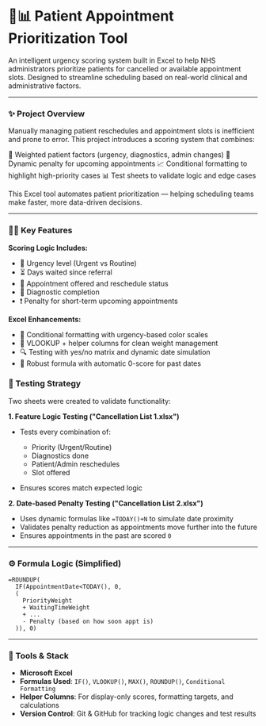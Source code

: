 # 🏥📊 Patient Appointment Prioritization Tool

An intelligent urgency scoring system built in Excel to help NHS administrators prioritize patients for cancelled or available appointment slots. Designed to streamline scheduling based on real-world clinical and administrative factors.

---

### ✨ Project Overview

Manually managing patient reschedules and appointment slots is inefficient and prone to error. This project introduces a scoring system that combines:

🧠 Weighted patient factors (urgency, diagnostics, admin changes)
📅 Dynamic penalty for upcoming appointments
📈 Conditional formatting to highlight high-priority cases
📊 Test sheets to validate logic and edge cases

This Excel tool automates patient prioritization — helping scheduling teams make faster, more data-driven decisions.

---

### 👨‍⚕️ Key Features

**Scoring Logic Includes:**

* 🔴 Urgency level (Urgent vs Routine)
* ⏳ Days waited since referral
* 📆 Appointment offered and reschedule status
* 🧪 Diagnostic completion
* ❗ Penalty for short-term upcoming appointments

**Excel Enhancements:**

* 🎨 Conditional formatting with urgency-based color scales
* 📄 VLOOKUP + helper columns for clean weight management
* 🔍 Testing with yes/no matrix and dynamic date simulation
* 🧮 Robust formula with automatic 0-score for past dates

### 🧪 Testing Strategy

Two sheets were created to validate functionality:

**1. Feature Logic Testing ("Cancellation List 1.xlsx")**

* Tests every combination of:

  * Priority (Urgent/Routine)
  * Diagnostics done
  * Patient/Admin reschedules
  * Slot offered
* Ensures scores match expected logic

**2. Date-based Penalty Testing ("Cancellation List 2.xlsx")**

* Uses dynamic formulas like `=TODAY()+N` to simulate date proximity
* Validates penalty reduction as appointments move further into the future
* Ensures appointments in the past are scored `0`

---

### ⚙️ Formula Logic (Simplified)

```excel
=ROUNDUP(
  IF(AppointmentDate<TODAY(), 0,
  (
    PriorityWeight
    + WaitingTimeWeight
    + ...
    - Penalty (based on how soon appt is)
  )), 0)
```

---

### 🔧 Tools & Stack

* **Microsoft Excel**
* **Formulas Used**: `IF()`, `VLOOKUP()`, `MAX()`, `ROUNDUP()`, `Conditional Formatting`
* **Helper Columns**: For display-only scores, formatting targets, and calculations
* **Version Control**: Git & GitHub for tracking logic changes and test results
